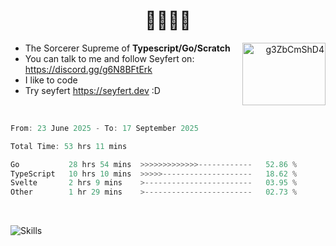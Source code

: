 <h1 align='center'>🤫🧏‍♂️🗿</h1>

<a align="right" href="https://discord.gg/g6N8BFtErk" target="blank"><img align="right" src="https://raw.githubusercontent.com/rahuldkjain/github-profile-readme-generator/master/src/images/icons/Social/discord.svg" alt="g3ZbCmShD4" height="100" width="133" /></a>

-   The Sorcerer Supreme of **Typescript/Go/Scratch**
-   You can talk to me and follow Seyfert on: https://discord.gg/g6N8BFtErk
-   I like to code
-   Try seyfert https://seyfert.dev :D
<br/>

<!-- thanks discord for banning me for no reason xDDDDDDD!!!!!!!!! -->
<!-- ![Simxnet skill issue](https://muzyard.vercel.app/widget/507367752391196682?theme=transparent&blurbg&border&font=monocraft) -->
<!-- [![Discord Presence](https://lanyard.cnrad.dev/api/507367752391196682?borderRadius=20px&hideDiscrim=true&idleMessage=Kinda%20dumb)](https://discord.com/users/366779196975874049) -->

<!--START_SECTION:waka-->

```ts
From: 23 June 2025 - To: 17 September 2025

Total Time: 53 hrs 11 mins

Go           28 hrs 54 mins  >>>>>>>>>>>>>------------   52.86 %
TypeScript   10 hrs 10 mins  >>>>>--------------------   18.62 %
Svelte       2 hrs 9 mins    >------------------------   03.95 %
Other        1 hr 29 mins    >------------------------   02.73 %
```

<!--END_SECTION:waka-->

<br/>

![Skills](https://skills-icons.vercel.app/api/icons?i=seyfert,ts,go,mysql,nodejs,bun,deno,eslint,puppeteer,prisma,mongodb,redis,pnpm,biome)

<br/>